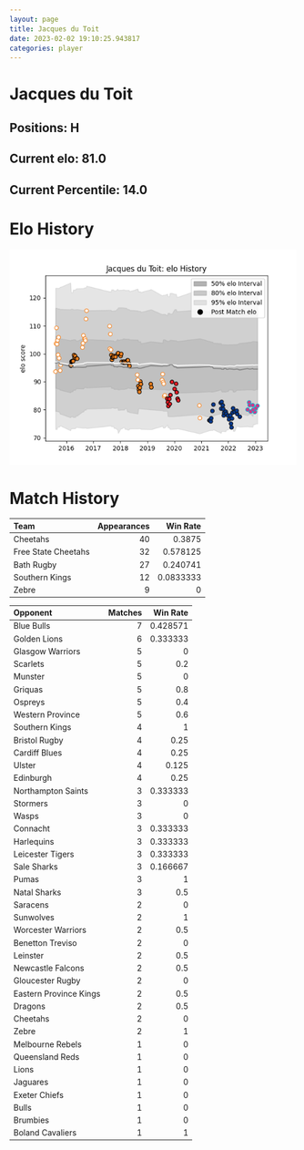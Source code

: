 ```yaml
---  
layout: page  
title: Jacques du Toit  
date: 2023-02-02 19:10:25.943817  
categories: player  
---
```

# Jacques du Toit

## Positions: H

## Current elo: 81.0

## Current Percentile: 14.0

# Elo History


![elo history](history_JacquesduToit.png)
# Match History


| Team                |   Appearances |   Win Rate |
|:--------------------|--------------:|-----------:|
| Cheetahs            |            40 |  0.3875    |
| Free State Cheetahs |            32 |  0.578125  |
| Bath Rugby          |            27 |  0.240741  |
| Southern Kings      |            12 |  0.0833333 |
| Zebre               |             9 |  0         |

| Opponent               |   Matches |   Win Rate |
|:-----------------------|----------:|-----------:|
| Blue Bulls             |         7 |   0.428571 |
| Golden Lions           |         6 |   0.333333 |
| Glasgow Warriors       |         5 |   0        |
| Scarlets               |         5 |   0.2      |
| Munster                |         5 |   0        |
| Griquas                |         5 |   0.8      |
| Ospreys                |         5 |   0.4      |
| Western Province       |         5 |   0.6      |
| Southern Kings         |         4 |   1        |
| Bristol Rugby          |         4 |   0.25     |
| Cardiff Blues          |         4 |   0.25     |
| Ulster                 |         4 |   0.125    |
| Edinburgh              |         4 |   0.25     |
| Northampton Saints     |         3 |   0.333333 |
| Stormers               |         3 |   0        |
| Wasps                  |         3 |   0        |
| Connacht               |         3 |   0.333333 |
| Harlequins             |         3 |   0.333333 |
| Leicester Tigers       |         3 |   0.333333 |
| Sale Sharks            |         3 |   0.166667 |
| Pumas                  |         3 |   1        |
| Natal Sharks           |         3 |   0.5      |
| Saracens               |         2 |   0        |
| Sunwolves              |         2 |   1        |
| Worcester Warriors     |         2 |   0.5      |
| Benetton Treviso       |         2 |   0        |
| Leinster               |         2 |   0.5      |
| Newcastle Falcons      |         2 |   0.5      |
| Gloucester Rugby       |         2 |   0        |
| Eastern Province Kings |         2 |   0.5      |
| Dragons                |         2 |   0.5      |
| Cheetahs               |         2 |   0        |
| Zebre                  |         2 |   1        |
| Melbourne Rebels       |         1 |   0        |
| Queensland Reds        |         1 |   0        |
| Lions                  |         1 |   0        |
| Jaguares               |         1 |   0        |
| Exeter Chiefs          |         1 |   0        |
| Bulls                  |         1 |   0        |
| Brumbies               |         1 |   0        |
| Boland Cavaliers       |         1 |   1        |